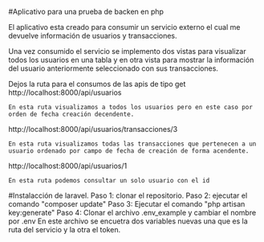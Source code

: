 #Aplicativo para una prueba de backen en php

El aplicativo esta creado para consumir un servicio externo el cual me devuelve información
de usuarios y transacciones.

Una vez consumido el servicio se implemento dos vistas para visualizar todos los usuarios en una tabla y en otra vista
para mostrar la información del usuario anteriormente seleccionado con sus transacciones.

Dejos la ruta para el consumos de las apis de tipo get
http://localhost:8000/api/usuarios

    En esta ruta visualizamos a todos los usuarios pero en este caso por orden de fecha creación decendente.


http://localhost:8000/api/usuarios/transacciones/3

    En esta ruta visualizamos todas las transacciones que pertenecen a un usuario ordenado por campo de fecha de creación de forma acendente.


http://localhost:8000/api/usuarios/1

    En esta ruta podemos consultar un solo usuario con el id


#Instalacción de laravel.
Paso 1: clonar el repositorio.
Paso 2: ejecutar el comando "composer update"
Paso 3: Ejecutar el comando "php artisan key:generate"
Paso 4: Clonar el archivo .env_example y cambiar el nombre por .env
    En este archivo se encuetra dos variables nuevas una que es la ruta del servicio y la otra el token.